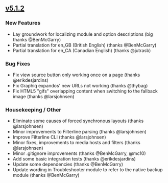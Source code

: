 ## [v5.1.2](https://github.com/honestbleeps/Reddit-Enhancement-Suite/releases/v5.1.2)

### New Features

- Lay groundwork for localizing module and option descriptions (big thanks @BenMcGarry)
- Partial translation for en_GB (British English) (thanks @BenMcGarry)
- Partial translation for en_CA (Canadian English) (thanks @jutrasb)

### Bug Fixes

- Fix view source button only working once on a page (thanks @erikdesjardins)
- Fix Graphiq expandos' new URLs not working (thanks @thybag)
- Fix HTML5 "gifs" overlapping content when switching to the fallback image (thanks @larsjohnsen)

### Housekeeping / Other

- Eliminate some causes of forced synchronous layouts (thanks @larsjohnsen)
- Minor improvements to Filterline parsing (thanks @larsjohnsen)
- Improve Filterline CLI (thanks @larsjohnsen)
- Minor fixes, improvements to media hosts and filters (thanks @larsjohnsen)
- Minor .gitignore improvements (thanks @BenMcGarry, @mc10)
- Add some basic integration tests (thanks @erikdesjardins)
- Update some dependencies (thanks @BenMcGarry)
- Update wording in Troubleshooter module to refer to the native backup module (thanks @BenMcGarry)
